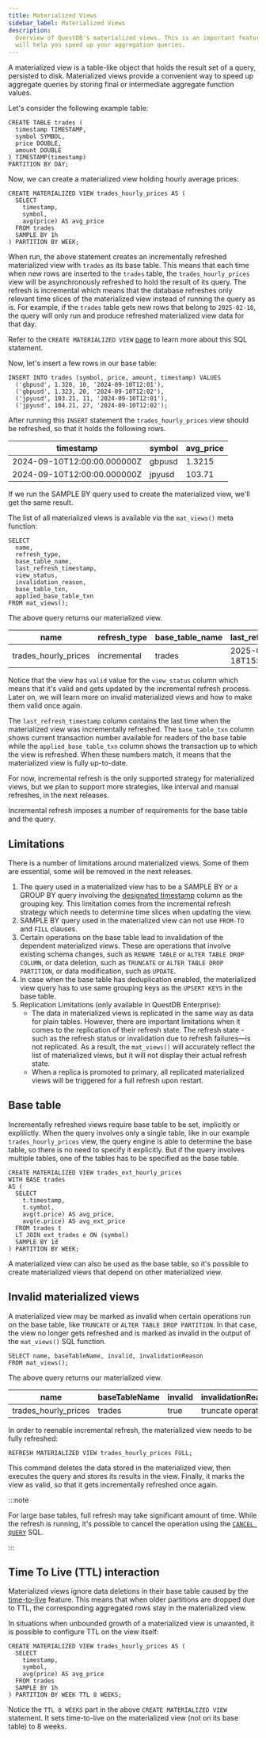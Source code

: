 ```yaml
---
title: Materialized Views
sidebar_label: Materialized Views
description:
  Overview of QuestDB's materialized views. This is an important feature that
  will help you speed up your aggregation queries.
---
```


A materialized view is a table-like object that holds the result set of a query,
persisted to disk. Materialized views provide a convenient way to speed up
aggregate queries by storing final or intermediate aggregate function values.

Let's consider the following example table:

```questdb-sql title="Base table"
CREATE TABLE trades (
  timestamp TIMESTAMP,
  symbol SYMBOL,
  price DOUBLE,
  amount DOUBLE
) TIMESTAMP(timestamp)
PARTITION BY DAY;
```

Now, we can create a materialized view holding hourly average prices:

```questdb-sql title="Materialized view"
CREATE MATERIALIZED VIEW trades_hourly_prices AS (
  SELECT
    timestamp,
    symbol,
    avg(price) AS avg_price
  FROM trades
  SAMPLE BY 1h
) PARTITION BY WEEK;
```

When run, the above statement creates an incrementally refreshed materialized
view with `trades` as its base table. This means that each time when new rows
are inserted to the `trades` table, the `trades_hourly_prices` view will be
asynchronously refreshed to hold the result of its query. The refresh is
incremental which means that the database refreshes only relevant time slices of
the materialized view instead of running the query as is. For example, if the
`trades` table gets new rows that belong to `2025-02-18`, the query will only
run and produce refreshed materialized view data for that day.

Refer to the `CREATE MATERIALIZED VIEW`
[page](/docs/reference/sql/create-mat-view/) to learn more about this SQL
statement.

Now, let's insert a few rows in our base table:

```questdb-sql
INSERT INTO trades (symbol, price, amount, timestamp) VALUES
  ('gbpusd', 1.320, 10, '2024-09-10T12:01'),
  ('gbpusd', 1.323, 20, '2024-09-10T12:02'),
  ('jpyusd', 103.21, 11, '2024-09-10T12:01'),
  ('jpyusd', 104.21, 27, '2024-09-10T12:02');
```

After running this `INSERT` statement the `trades_hourly_prices` view should be
refreshed, so that it holds the following rows.

| timestamp                   | symbol | avg_price |
| --------------------------- | ------ | --------- |
| 2024-09-10T12:00:00.000000Z | gbpusd | 1.3215    |
| 2024-09-10T12:00:00.000000Z | jpyusd | 103.71    |

If we run the SAMPLE BY query used to create the materialized view, we'll get
the same result.

The list of all materialized views is available via the `mat_views()` meta
function:

```questdb-sql
SELECT
  name,
  refresh_type,
  base_table_name,
  last_refresh_timestamp,
  view_status,
  invalidation_reason,
  base_table_txn,
  applied_base_table_txn
FROM mat_views();
```

The above query returns our materialized view.

| name                 | refresh_type | base_table_name | last_refresh_timestamp      | view_status | invalidation_reason | base_table_txn | applied_base_table_txn |
| -------------------- | ------------ | --------------- | --------------------------- | ----------- | ------------------- | -------------- | ---------------------- |
| trades_hourly_prices | incremental  | trades          | 2025-02-18T15:32:22.373513Z | valid       |                     | 42             | 42                     |

Notice that the view has `valid` value for the `view_status` column which means
that it's valid and gets updated by the incremental refresh process. Later on,
we will learn more on invalid materialized views and how to make them valid once
again.

The `last_refresh_timestamp` column contains the last time when the materialized
view was incrementally refreshed. The `base_table_txn` column shows current
transaction number available for readers of the base table while the
`applied_base_table_txn` column shows the transaction up to which the view is
refreshed. When these numbers match, it means that the materialized view is
fully up-to-date.

For now, incremental refresh is the only supported strategy for materialized
views, but we plan to support more strategies, like interval and manual
refreshes, in the next releases.

Incremental refresh imposes a number of requirements for the base table and the
query.

## Limitations

There is a number of limitations around materialized views. Some of them are
essential, some will be removed in the next releases.

1. The query used in a materialized view has to be a SAMPLE BY or a GROUP BY
   query involving the
   [designated timestamp](/docs/concept/designated-timestamp/) column as the
   grouping key. This limitation comes from the incremental refresh strategy
   which needs to determine time slices when updating the view.
2. SAMPLE BY query used in the materialized view can not use `FROM-TO` and
   `FILL` clauses.
3. Certain operations on the base table lead to invalidation of the dependent
   materialized views. These are operations that involve existing schema
   changes, such as `RENAME TABLE` or `ALTER TABLE DROP COLUMN`, or data
   deletion, such as `TRUNCATE` or `ALTER TABLE DROP PARTITION`, or data
   modification, such as `UPDATE`.
4. In case when the base table has deduplication enabled, the materialized view
   query has to use same grouping keys as the `UPSERT KEYS` in the base table.
5. Replication Limitations (only available in QuestDB Enterprise):
   - The data in materialized views is replicated in the same way as data for
     plain tables. However, there are important limitations when it comes to the
     replication of their refresh state. The refresh state - such as the refresh
     status or invalidation due to refresh failures—is not replicated. As a
     result, the `mat_views()` will accurately reflect the list of materialized
     views, but it will not display their actual refresh state.
   - When a replica is promoted to primary, all replicated materialized views
     will be triggered for a full refresh upon restart.

## Base table

Incrementally refreshed views require base table to be set, implicitly or
explilictly. When the query involves only a single table, like in our example
`trades_hourly_prices` view, the query engine is able to determine the base
table, so there is no need to specify it explicitly. But if the query involves
multiple tables, one of the tables has to be specified as the base table.

```questdb-sql title="Hourly materialized view with LT JOIN"
CREATE MATERIALIZED VIEW trades_ext_hourly_prices
WITH BASE trades
AS (
  SELECT
    t.timestamp,
    t.symbol,
    avg(t.price) AS avg_price,
    avg(e.price) AS avg_ext_price
  FROM trades t
  LT JOIN ext_trades e ON (symbol)
  SAMPLE BY 1d
) PARTITION BY WEEK;
```

A materialized view can also be used as the base table, so it's possible to
create materialized views that depend on other materialized view.

## Invalid materialized views

A materialized view may be marked as invalid when certain operations run on the
base table, like `TRUNCATE` or `ALTER TABLE DROP PARTITION`. In that case, the
view no longer gets refreshed and is marked as invalid in the output of the
`mat_views()` SQL function.

```questdb-sql
SELECT name, baseTableName, invalid, invalidationReason
FROM mat_views();
```

The above query returns our materialized view.

| name                 | baseTableName | invalid | invalidationReason |
| -------------------- | ------------- | ------- | ------------------ |
| trades_hourly_prices | trades        | true    | truncate operation |

In order to reenable incremental refresh, the materialized view needs to be
fully refreshed:

```questdb-sql
REFRESH MATERIALIZED VIEW trades_hourly_prices FULL;
```

This command deletes the data stored in the materialized view, then executes the
query and stores its results in the view. Finally, it marks the view as valid,
so that it gets incrementally refreshed once again.

:::note

For large base tables, full refresh may take significant amount of time. While
the refresh is running, it's possible to cancel the operation using the
[`CANCEL QUERY`](/docs/reference/sql/cancel-query/) SQL.

:::

## Time To Live (TTL) interaction

Materialized views ignore data deletions in their base table caused by the
[time-to-live](/docs/concept/ttl/) feature. This means that when older
partitions are dropped due to TTL, the corresponding aggregated rows stay in the
materialized view.

In situations when unbounded growth of a materialized view is unwanted, it is
possible to configure TTL on the view itself:

```questdb-sql title="Creating a materialized view with TTL"
CREATE MATERIALIZED VIEW trades_hourly_prices AS (
  SELECT
    timestamp,
    symbol,
    avg(price) AS avg_price
  FROM trades
  SAMPLE BY 1h
) PARTITION BY WEEK TTL 8 WEEKS;
```

Notice the `TTL 8 WEEKS` part in the above `CREATE MATERIALIZED VIEW` statement.
It sets time-to-live on the materialized view (not on its base table) to 8
weeks.
